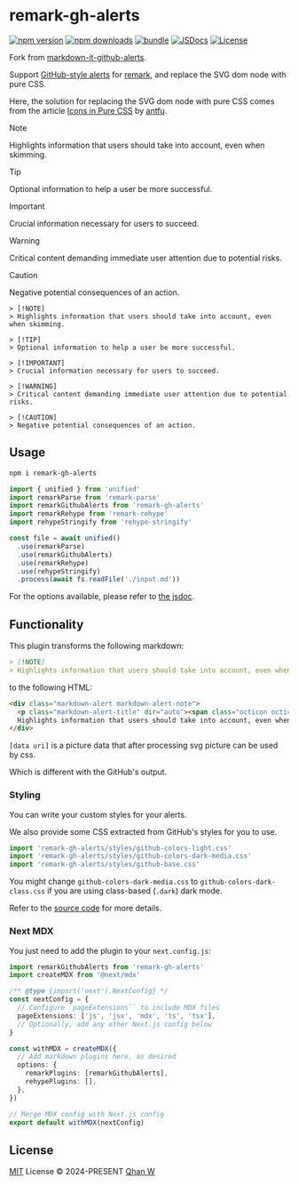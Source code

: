 # remark-gh-alerts

[![npm version][npm-version-src]][npm-version-href]
[![npm downloads][npm-downloads-src]][npm-downloads-href]
[![bundle][bundle-src]][bundle-href]
[![JSDocs][jsdocs-src]][jsdocs-href]
[![License][license-src]][license-href]

Fork from [markdown-it-github-alerts](https://github.com/markdown-it/markdown-it).

Support [GitHub-style alerts](https://github.com/orgs/community/discussions/16925) for [remark](https://github.com/remarkjs/remark), and replace the SVG dom node with pure CSS.

Here, the solution for replacing the SVG dom node with pure CSS comes from the article [Icons in Pure CSS](https://antfu.me/posts/icons-in-pure-css) by [antfu](https://github.com/antfu).

> [!NOTE]
> Highlights information that users should take into account, even when skimming.

> [!TIP]
> Optional information to help a user be more successful.

> [!IMPORTANT]
> Crucial information necessary for users to succeed.

> [!WARNING]
> Critical content demanding immediate user attention due to potential risks.

> [!CAUTION]
> Negative potential consequences of an action.

```
> [!NOTE]
> Highlights information that users should take into account, even when skimming.

> [!TIP]
> Optional information to help a user be more successful.

> [!IMPORTANT]
> Crucial information necessary for users to succeed.

> [!WARNING]
> Critical content demanding immediate user attention due to potential risks.

> [!CAUTION]
> Negative potential consequences of an action.
```

## Usage

```bash
npm i remark-gh-alerts
```

```ts
import { unified } from 'unified'
import remarkParse from 'remark-parse'
import remarkGithubAlerts from 'remark-gh-alerts'
import remarkRehype from 'remark-rehype'
import rehypeStringify from 'rehype-stringify'

const file = await unified()
  .use(remarkParse)
  .use(remarkGithubAlerts)
  .use(remarkRehype)
  .use(rehypeStringify)
  .process(await fs.readFile('./input.md'))
```

For the options available, please refer to [the jsdoc](./src/index.ts).

## Functionality

This plugin transforms the following markdown:

```markdown
> [!NOTE]
> Highlights information that users should take into account, even when skimming.
```

to the following HTML:

```html
<div class="markdown-alert markdown-alert-note">
  <p class="markdown-alert-title" dir="auto"><span class="octicon octicon-note" style="--oct-icon: url([data uri])"></span>Note</p><p>
  Highlights information that users should take into account, even when skimming.</p>
</div>
```

`[data uri]` is a picture data that after processing svg picture can be used by css.

Which is different with the GitHub's output.

### Styling

You can write your custom styles for your alerts.

We also provide some CSS extracted from GitHub's styles for you to use.

```js
import 'remark-gh-alerts/styles/github-colors-light.css'
import 'remark-gh-alerts/styles/github-colors-dark-media.css'
import 'remark-gh-alerts/styles/github-base.css'
```

You might change `github-colors-dark-media.css` to `github-colors-dark-class.css` if you are using class-based (`.dark`) dark mode.

Refer to the [source code](./styles) for more details.

### Next MDX

You just need to add the plugin to your `next.config.js`:

```ts
import remarkGithubAlerts from 'remark-gh-alerts'
import createMDX from '@next/mdx'

/** @type {import('next').NextConfig} */
const nextConfig = {
  // Configure `pageExtensions`` to include MDX files
  pageExtensions: ['js', 'jsx', 'mdx', 'ts', 'tsx'],
  // Optionally, add any other Next.js config below
}

const withMDX = createMDX({
  // Add markdown plugins here, as desired
  options: {
    remarkPlugins: [remarkGithubAlerts],
    rehypePlugins: [],
  },
})

// Merge MDX config with Next.js config
export default withMDX(nextConfig)
```

## License

[MIT](./LICENSE) License © 2024-PRESENT [Qhan W](https://github.com/qhanw)

<!-- Badges -->

[npm-version-src]: https://img.shields.io/npm/v/remark-gh-alerts?style=flat&colorA=080f12&colorB=1fa669
[npm-version-href]: https://npmjs.com/package/remark-gh-alerts
[npm-downloads-src]: https://img.shields.io/npm/dm/remark-gh-alerts?style=flat&colorA=080f12&colorB=1fa669
[npm-downloads-href]: https://npmjs.com/package/remark-gh-alerts
[bundle-src]: https://img.shields.io/bundlephobia/minzip/remark-gh-alerts?style=flat&colorA=080f12&colorB=1fa669&label=minzip
[bundle-href]: https://bundlephobia.com/result?p=remark-gh-alerts
[license-src]: https://img.shields.io/github/license/qhanw/remark-gh-alerts.svg?style=flat&colorA=080f12&colorB=1fa669
[license-href]: https://github.com/qhanw/remark-gh-alerts/blob/main/LICENSE
[jsdocs-src]: https://img.shields.io/badge/jsdocs-reference-080f12?style=flat&colorA=080f12&colorB=1fa669
[jsdocs-href]: https://www.jsdocs.io/package/remark-gh-alerts
